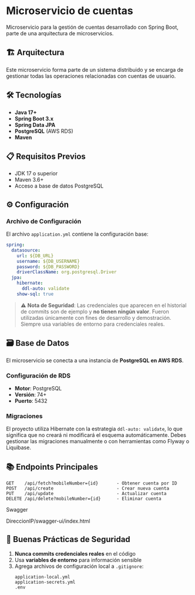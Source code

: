 # Microservicio de cuentas

Microservicio para la gestión de cuentas desarrollado con Spring Boot, parte de una arquitectura de microservicios.

## 🏗️ Arquitectura

Este microservicio forma parte de un sistema distribuido y se encarga de gestionar todas las operaciones relacionadas con cuentas de usuario.

## 🛠️ Tecnologías

- **Java 17+**
- **Spring Boot 3.x**
- **Spring Data JPA**
- **PostgreSQL** (AWS RDS)
- **Maven**

## 📋 Requisitos Previos

- JDK 17 o superior
- Maven 3.6+
- Acceso a base de datos PostgreSQL

## ⚙️ Configuración

### Archivo de Configuración

El archivo `application.yml` contiene la configuración base:

```yaml
spring:
  datasource:
    url: ${DB_URL}
    username: ${DB_USERNAME}
    password: ${DB_PASSWORD}
    driverClassName: org.postgresql.Driver
  jpa:
    hibernate:
      ddl-auto: validate
    show-sql: true
```

> ⚠️ **Nota de Seguridad**: Las credenciales que aparecen en el historial de commits son de ejemplo y **no tienen ningún valor**. Fueron utilizadas únicamente con fines de desarrollo y demostración. Siempre usa variables de entorno para credenciales reales.

## 🗃️ Base de Datos

El microservicio se conecta a una instancia de **PostgreSQL en AWS RDS**. 

### Configuración de RDS

- **Motor**: PostgreSQL
- **Versión**: 74+
- **Puerto**: 5432

### Migraciones

El proyecto utiliza Hibernate con la estrategia `ddl-auto: validate`, lo que significa que no creará ni modificará el esquema automáticamente. Debes gestionar las migraciones manualmente o con herramientas como Flyway o Liquibase.

## 📚 Endpoints Principales

```
GET    /api/fetch?mobileNumber={id}       - Obtener cuenta por ID
POST   /api/create                        - Crear nueva cuenta
PUT    /api/update                        - Actualizar cuenta
DELETE /api/delete?mobileNumber={id}      - Eliminar cuenta
```
Swagger

DireccionIP/swagger-ui/index.html

## 📝 Buenas Prácticas de Seguridad

1. **Nunca commits credenciales reales** en el código
2. Usa **variables de entorno** para información sensible
3. Agrega archivos de configuración local a `.gitignore`:
   ```
   application-local.yml
   application-secrets.yml
   .env
   ```
